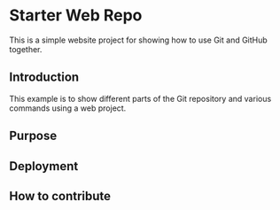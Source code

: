 # Starter Web Repo
This is a simple website project for showing how to use Git and GitHub together.

## Introduction
This example is to show different parts of the Git repository and various commands using a web project.

## Purpose

## Deployment

## How to contribute

